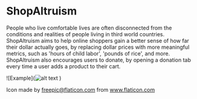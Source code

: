 # ShopAltruism

People who live comfortable lives are often disconnected from the conditions and realities of people living in third
world countries. ShopAltruism aims to help online shoppers gain a better sense of how far their dollar actually goes,
by replacing dollar prices with more meaningful metrics, such as 'hours of child labor', 'pounds of rice', and more.
ShopAltruism also encourages users to donate, by opening a donation tab every time a user adds a product to their cart.

![Example](![alt text](https://raw.githubusercontent.com/stevenkokada/dubhacks2k18/master/dubhacks2k18/demoimg/malarianetexample.png)
)

Icon made by freepic@flaticon.com from www.flaticon.com 

